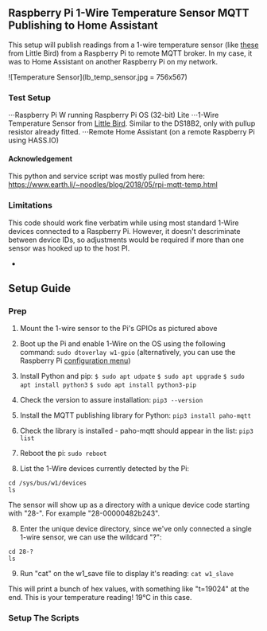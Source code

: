 ## Raspberry Pi 1-Wire Temperature Sensor MQTT Publishing to Home Assistant

This setup will publish readings from a 1-wire temperature sensor (like [these](https://www.littlebird.com.au/products/1-wire-digital-temperature-sensor-for-raspberry-pi-assembled-1m "1-wire temperature sensor") from Little Bird) from a Raspberry Pi to remote MQTT broker. In my case, it was to Home Assistant on another Raspberry Pi on my network.

![Temperature Sensor](lb_temp_sensor.jpg = 756x567)


### Test Setup

⋅⋅⋅Raspberry Pi W running Raspberry Pi OS (32-bit) Lite
⋅⋅⋅1-Wire Temperature Sensor from [Little Bird](https://www.littlebird.com.au/products/1-wire-digital-temperature-sensor-for-raspberry-pi-assembled-1m "1-wire temperature sensor"). Similar to the DS18B2, only with pullup resistor already fitted.
⋅⋅⋅Remote Home Assistant (on a remote Raspberry Pi using HASS.IO)


#### Acknowledgement

This python and service script was mostly pulled from here: https://www.earth.li/~noodles/blog/2018/05/rpi-mqtt-temp.html


### Limitations

This code should work fine verbatim while using most standard 1-Wire devices connected to a Raspberry Pi. However, it doesn't descriminate between device IDs, so adjustments would be required if more than one sensor was hooked up to the host PI.

*


## Setup Guide

### Prep

1. Mount the 1-wire sensor to the Pi's GPIOs as pictured above
2. Boot up the Pi and enable 1-Wire on the OS using the following command:
`sudo dtoverlay w1-gpio`
(alternatively, you can use the Raspberry Pi [configuration menu](https://www.raspberrypi-spy.co.uk/2018/02/enable-1-wire-interface-raspberry-pi/))

2. Install Python and pip:
`$ sudo apt udpate`
`$ sudo apt upgrade`
`$ sudo apt install python3`
`$ sudo apt install python3-pip`

3. Check the version to assure installation:
`pip3 --version`

4. Install the MQTT publishing library for Python:
`pip3 install paho-mqtt`

5. Check the library is installed - paho-mqtt should appear in the list:
`pip3 list`

6. Reboot the pi:
`sudo reboot`

7. List the 1-Wire devices currently detected by the Pi:
```
cd /sys/bus/w1/devices
ls
```
The sensor will show up as a directory with a unique device code starting with "28-". For example "28-00000482b243".

8. Enter the unique device directory, since we've only connected a single 1-wire sensor, we can use the wildcard "?":
```
cd 28-?
ls
```

9. Run "cat" on the w1_save file to display it's reading:
`cat w1_slave`

This will print a bunch of hex values, with something like "t=19024" at the end. This is your temperature reading! 19°C in this case.


### Setup The Scripts

